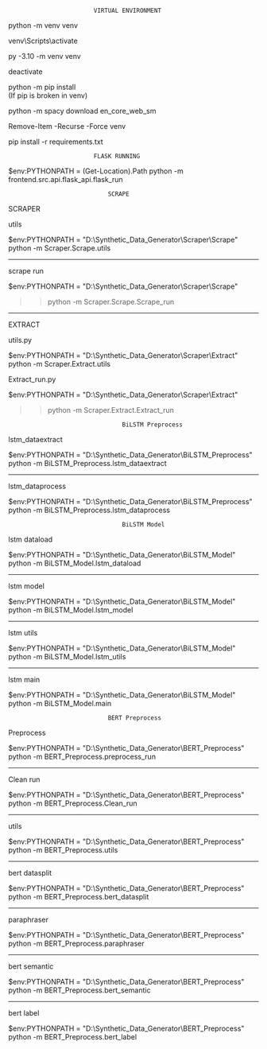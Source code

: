 
                            VIRTUAL ENVIRONMENT

python -m venv venv

venv\Scripts\activate

py -3.10 -m venv venv 

deactivate 

python -m pip install  
                (If pip is broken in venv)

python -m spacy download en_core_web_sm

Remove-Item -Recurse -Force venv

pip install -r requirements.txt

                            FLASK RUNNING

$env:PYTHONPATH = (Get-Location).Path
python -m frontend.src.api.flask_api.flask_run

                                SCRAPE

SCRAPER 

utils

$env:PYTHONPATH = "D:\Synthetic_Data_Generator\Scraper\Scrape"
python -m Scraper.Scrape.utils

___________________________

scrape run

$env:PYTHONPATH = "D:\Synthetic_Data_Generator\Scraper\Scrape"
>> python -m Scraper.Scrape.Scrape_run

___________________________

EXTRACT

utils.py

$env:PYTHONPATH = "D:\Synthetic_Data_Generator\Scraper\Extract"
python -m Scraper.Extract.utils

Extract_run.py

$env:PYTHONPATH = "D:\Synthetic_Data_Generator\Scraper\Extract"
>> python -m Scraper.Extract.Extract_run

                                    BiLSTM Preprocess

lstm_dataextract

$env:PYTHONPATH = "D:\Synthetic_Data_Generator\BiLSTM_Preprocess"
python -m BiLSTM_Preprocess.lstm_dataextract

____________________________

lstm_dataprocess

$env:PYTHONPATH = "D:\Synthetic_Data_Generator\BiLSTM_Preprocess"
python -m BiLSTM_Preprocess.lstm_dataprocess


                                    BiLSTM Model
                        
lstm dataload

$env:PYTHONPATH = "D:\Synthetic_Data_Generator\BiLSTM_Model"     
python -m BiLSTM_Model.lstm_dataload

____________________________

lstm model

$env:PYTHONPATH = "D:\Synthetic_Data_Generator\BiLSTM_Model"     
python -m BiLSTM_Model.lstm_model

____________________________

lstm utils

$env:PYTHONPATH = "D:\Synthetic_Data_Generator\BiLSTM_Model"     
python -m BiLSTM_Model.lstm_utils

____________________________

lstm main

$env:PYTHONPATH = "D:\Synthetic_Data_Generator\BiLSTM_Model"     
python -m BiLSTM_Model.main   

                                BERT Preprocess

Preprocess

$env:PYTHONPATH = "D:\Synthetic_Data_Generator\BERT_Preprocess"
python -m BERT_Preprocess.preprocess_run 

__________________________________

Clean run

$env:PYTHONPATH = "D:\Synthetic_Data_Generator\BERT_Preprocess"
python -m BERT_Preprocess.Clean_run 

_________________________________

utils 

$env:PYTHONPATH = "D:\Synthetic_Data_Generator\BERT_Preprocess"
python -m BERT_Preprocess.utils

_________________________________

bert datasplit

$env:PYTHONPATH = "D:\Synthetic_Data_Generator\BERT_Preprocess"
python -m BERT_Preprocess.bert_datasplit

________________________________

paraphraser

$env:PYTHONPATH = "D:\Synthetic_Data_Generator\BERT_Preprocess"
python -m BERT_Preprocess.paraphraser 

________________________________

bert semantic

$env:PYTHONPATH = "D:\Synthetic_Data_Generator\BERT_Preprocess"
python -m BERT_Preprocess.bert_semantic

________________________________

bert label

$env:PYTHONPATH = "D:\Synthetic_Data_Generator\BERT_Preprocess"
python -m BERT_Preprocess.bert_label







        